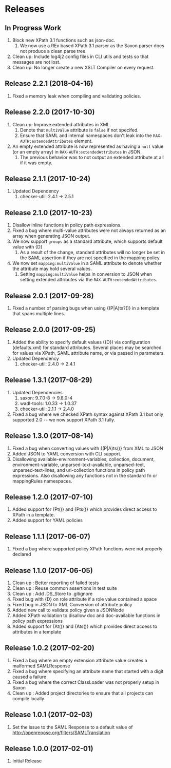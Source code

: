 # Releases #
## In Progress Work ##
1. Block new XPath 3.1 functions such as json-doc.
   1. We now use a REx based XPath 3.1 parser as the Saxon parser does not produce a clean parse tree.
1. Clean up: Include log4j2 config files in CLI utils and tests so that messages are not lost.
1. Clean up: No longer create a new XSLT Compiler on every request.

## Release 2.2.1 (2018-04-16) ##
1. Fixed a memory leak when compiling and validating policies.

## Release 2.2.0 (2017-10-30) ##
1. Clean up: Improve extended attributes in XML.
   1. Denote that `multiValue` attribute is `false` if not specifed.
   1. Ensure that SAML and internal namespaces don't leak into the `RAX-AUTH:extendedAttributes` element.
1. An empty extended attribute is now represented as having a `null` value (or an empty array) in `RAX-AUTH:extendedAttributes` in JSON.
   1. The previous behavior was to not output an extended attribute at all if it was empty.

## Release 2.1.1 (2017-10-24) ##
1. Updated Dependency
    1. checker-util: 2.4.1 → 2.5.1

## Release 2.1.0 (2017-10-23) ##
1. Disallow inline functions in policy path expressions.
1. Fixed a bug where multi-value attributes were not always returned as an array when generating JSON output.
1. We now support `groups` as a standard attribute, which supports default value with {D}
   1. As a result of the change, standard attributes will no longer be set in the SAML assertion if they are not specified in the mapping policy.
1. We now set `mapping:multiValue` in a SAML attribute to denote whether the attribute may hold several values.
   1. Setting `mapping:multiValue` helps in conversion to JSON when setting extended attributes via the `RAX-AUTH:extendedAttributes`.

## Release 2.0.1 (2017-09-28) ##
1. Fixed a number of parsing bugs when using {(P|A)ts?()} in a template that spans multiple lines.

## Release 2.0.0 (2017-09-25) ##
1. Added the ability to specify default values ({D}) via configuration (defaults.xml) for standard attributes. Several places may be searched for values via XPath, SAML attribute name, or via passed in parameters.
1. Updated Dependency
    1. checker-util: 2.4.0 → 2.4.1

## Release 1.3.1 (2017-08-29) ##
1. Updated Dependencies
    1. saxon: 9.7.0-8 → 9.8.0-4
    1. wadl-tools: 1.0.33 → 1.0.37
    1. checker-util: 2.1.1 → 2.4.0
1. Fixed a bug where we checked XPath syntax against XPath 3.1 but only supported 2.0 -- we now support XPath 3.1 fully.

## Release 1.3.0 (2017-08-14) ##
1. Fixed a bug when converting values with {(P|A)ts()} from XML to JSON
1. Added JSON to YAML conversion with CLI support.
1. Disallowing available-environment-variables, collection, document, environment-variable, unparsed-text-available, unparsed-text, unparsed-text-lines, and uri-collection functions in policy path expressions.
   Also disallowing any functions not in the standard fn or mappingRules namespaces.

## Release 1.2.0 (2017-07-10) ##
1. Added support for {Pt()} and {Pts()} which provides direct access to XPath in a template.
1. Added support for YAML policies

## Release 1.1.1 (2017-06-07) ##
1. Fixed a bug where supported policy XPath functions were not properly declared

## Release 1.1.0 (2017-06-05) ##
1. Clean up : Better reporting of failed tests
1. Clean up : Reuse common assertions in test suite
1. Clean up : Add .DS_Store to .gitignore
1. Fixed bug with {D} on role attribute if a role value contained a space
1. Fixed bug in JSON to XML Conversion of attribute policy
1. Added new call to validate policy given a JSONNode
1. Added XPath validation to disallow doc and doc-available functions in policy path expressions
1. Added support for {At()} and {Ats()} which provides direct access to attributes in a template

## Release 1.0.2 (2017-02-20) ##
1. Fixed a bug where an empty extension attribute value creates a malformed SAMLResponse
1. Fixed a bug where specifying an attribute name that started with a digit caused a failure
1. Fixed a bug where the correct ClassLoader was not properly setup in Saxon
1. Clean up : Added project directories to ensure that all projects can compile locally

## Release 1.0.1 (2017-02-03) ##
1. Set the issue to the SAML Response to a default value of http://openrepose.org/filters/SAMLTranslation

## Release 1.0.0 (2017-02-01) ##
1. Initial Release
